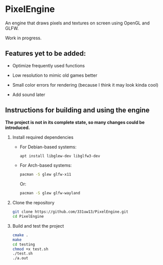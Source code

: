 PixelEngine
===========

An engine that draws pixels and textures on screen using OpenGL and GLFW.

Work in progress.

## Features yet to be added:

- Optimize frequently used functions

- Low resolution to mimic old games better

- Small color errors for rendering (because I think it may look kinda cool)

- Add sound later

## Instructions for building and using the engine

**The project is not in its complete state, so many changes could be introduced.**

1. Install required dependencies

    - For Debian-based systems:

        ```bash
        apt install libglew-dev libglfw3-dev
        ```

    - For Arch-based systems:

        ```bash
        pacman -S glew glfw-x11
        ```

        Or:

        ```bash
        pacman -S glew glfw-wayland
        ```

2. Clone the repository

    ```bash
    git clone https://github.com/331uw13/PixelEngine.git
    cd PixelEngine
    ```

3. Build and test the project

    ```bash
    cmake .
    make
    cd testing
    chmod +x test.sh
    ./test.sh
    ./a.out
    ```


